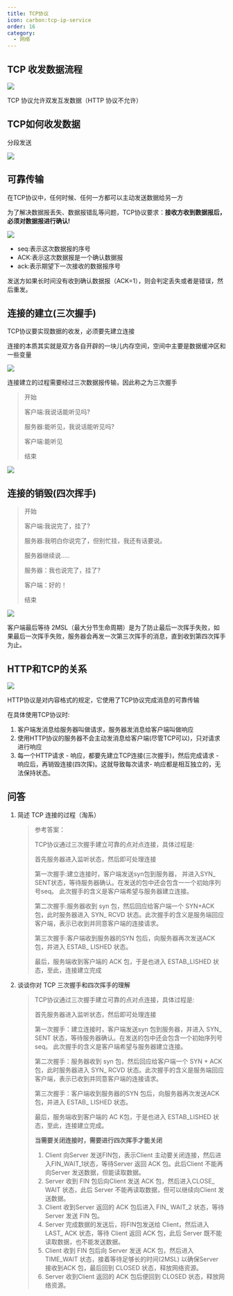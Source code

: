 ```yaml
---
title: TCP协议
icon: carbon:tcp-ip-service
order: 16
category:
  - 网络
---
```


## TCP 收发数据流程

![]( ../../../../src/.vuepress/public/assets/images/more-than-code/network/TCP/image-20240227222337214.png) 

TCP 协议允许双发互发数据（HTTP 协议不允许）

## TCP如何收发数据

分段发送

![]( ../../../../src/.vuepress/public/assets/images/more-than-code/network/TCP/image-20240227222506977.png)

## 可靠传输

在TCP协议中，任何时候、任何一方都可以主动发送数据给另一方

为了解决数据报丢失、数据报错乱等问题，TCP协议要求：**接收方收到数据报后，必须对数据报进行确认!**

![]( ../../../../src/.vuepress/public/assets/images/more-than-code/network/TCP/image-20240227222643891.png)

- seq:表示这次数据报的序号
- ACK:表示这次数据报是一个确认数据报
- ack:表示期望下一次接收的数据报序号

发送方如果长时间没有收到确认数据报（ACK=1），则会判定丢失或者是错误，然后重发。

## 连接的建立(三次握手)

TCP协议要实现数据的收发，必须要先建立连接

连接的本质其实就是双方各自开辟的一块儿内存空间，空间中主要是数据缓冲区和一些变量

![]( ../../../../src/.vuepress/public/assets/images/more-than-code/network/TCP/image-20240227222858319.png)

连接建立的过程需要经过三次数据报传输，因此称之为三次握手

> 开始
>
> 客户端:我说话能听见吗?
>
> 服务器:能听见，我说话能听见吗?
>
> 客户端:能听见
>
> 结束

![]( ../../../../src/.vuepress/public/assets/images/more-than-code/network/TCP/image-20240227223031550.png)

## 连接的销毁(四次挥手)

> 开始
>
> 客户端:我说完了，挂了?
>
> 服务器:我明白你说完了，但别忙挂，我还有话要说。
>
> 服务器继续说.....
>
> 服务器：我也说完了，挂了?
>
> 客户端：好的！
>
> 结束

![]( ../../../../src/.vuepress/public/assets/images/more-than-code/network/TCP/image-20240227223410812.png)

客户端最后等待 2MSL（最大分节生命周期）是为了防止最后一次挥手失败，如果最后一次挥手失败，服务器会再发一次第三次挥手的消息，直到收到第四次挥手为止。

## HTTP和TCP的关系

![]( ../../../../src/.vuepress/public/assets/images/more-than-code/network/TCP/image-20240227223516185.png)

HTTP协议是对内容格式的规定，它使用了TCP协议完成消息的可靠传输

在具体使用TCP协议时:

1. 客户端发消息给服务器叫做请求，服务器发消息给客户端叫做响应
2. 使用HTTP协议的服务器不会主动发消息给客户端(尽管TCP可以)，只对请求进行响应
3. 每一个HTTP请求 - 响应，都要先建立TCP连接(三次握手)，然后完成请求 - 响应后，再销毁连接(四次挥)。这就导致每次请求- 响应都是相互独立的，无法保持状态。

## 问答

1. 简述 TCP 连接的过程（淘系）

   > 参考答案：
   >
   > TCP协议通过三次握手建立可靠的点对点连接，具体过程是:
   >
   > 首先服务器进入监听状态，然后即可处理连接
   >
   > 第一次握手:建立连接时，客户端发送syn包到服务器， 并进入SYN_ SENT状态，等待服务器确认。在发送的包中还会包含一一个初始序列号seq。 此次握手的含义是客户端希望与服务器建立连接。
   >
   > 第二次握手:服务器收到 syn 包，然后回应给客户端一个 SYN+ACK 包，此时服务器进入 SYN_ RCVD 状态。此次握手的含义是服务端回应客户端，表示已收到并同意客户端的连接请求。
   >
   > 第三次握手:客户端收到服务器的SYN 包后，向服务器再次发送ACK 包，并进入 ESTAB_ LISHED 状态。
   >
   > 最后，服务端收到客户端的 ACK 包，于是也进入 ESTAB_LISHED 状态，至此，连接建立完成

2. 谈谈你对 TCP 三次握手和四次挥手的理解

   > TCP协议通过三次握手建立可靠的点对点连接，具体过程是:
   >
   > 首先服务器进入监听状态，然后即可处理连接
   >
   > 第一次握手：建立连接时，客户端发送syn 包到服务器，并进入 SYN_ SENT 状态，等待服务器确认。在发送的包中还会包含一个初始序列号 seq。 此次握手的含义是客户端希望与服务器建立连接。
   >
   > 第二次握手：服务器收到 syn 包，然后回应给客户端一个 SYN + ACK 包，此时服务器进入 SYN_ RCVD 状态。此次握手的含义是服务端回应客户端，表示已收到并同意客户端的连接请求。
   >
   > 第三次握手：客户端收到服务器的SYN 包后，向服务器再次发送ACK包，并进入 ESTAB_ LISHED 状态。
   >
   > 最后，服务端收到客户端的 AC K包，于是也进入 ESTAB_LISHED 状态，至此，连接建立完成。
   >
   > **当需要关闭连接时，需要进行四次挥手才能关闭**
   >
   > 1. Client 向Server 发送FIN包，表示Client 主动要关闭连接，然后进入FIN_WAIT_1状态，等待Server 返回 ACK 包。此后Client 不能再向Server 发送数据，但能读取数据。
   > 2. Server 收到 FIN 包后向Client 发送 ACK 包，然后进入CLOSE_ WAIT 状态，此后 Server 不能再读取数据，但可以继续向Client 发送数据。
   > 3. Client 收到Server 返回的 ACK 包后进入 FIN_ WAIT_2 状态，等待 Server 发送 FIN 包。
   > 4. Server 完成数据的发送后，将FIN包发送给 Client，然后进入LAST_ ACK 状态，等待 Client 返回 ACK 包，此后 Server 既不能读取数据，也不能发送数据。
   > 5. Client 收到 FIN 包后向 Server 发送 ACK 包，然后进入TIME_WAIT 状态，接着等待足够长的时间(2MSL) 以确保Server 接收到ACK 包，最后回到 CLOSED 状态，释放网络资源。
   > 6. Server 收到Client 返回的 ACK 包后便回到 CLOSED 状态，释放网络资源。